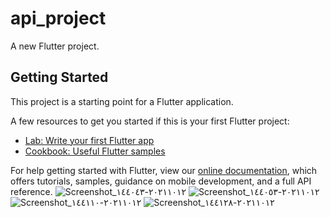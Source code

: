 # api_project

A new Flutter project.


## Getting Started

This project is a starting point for a Flutter application.

A few resources to get you started if this is your first Flutter project:

- [Lab: Write your first Flutter app](https://flutter.dev/docs/get-started/codelab)
- [Cookbook: Useful Flutter samples](https://flutter.dev/docs/cookbook)

For help getting started with Flutter, view our
[online documentation](https://flutter.dev/docs), which offers tutorials,
samples, guidance on mobile development, and a full API reference.
![Screenshot_٢٠٢١١٠١٢-١٤٤٠٤٣](https://user-images.githubusercontent.com/60920251/136957121-bfef1a09-8c2a-4a45-b2a5-226d37ea03f8.jpg)
![Screenshot_٢٠٢١١٠١٢-١٤٤٠٥٣](https://user-images.githubusercontent.com/60920251/136957958-e6a376cc-9f02-4052-bba2-de4f95077873.jpg)
![Screenshot_٢٠٢١١٠١٢-١٤٤١١٠](https://user-images.githubusercontent.com/60920251/136957987-8efa1709-a125-4769-a962-6cd8f1e72579.jpg)
![Screenshot_٢٠٢١١٠١٢-١٤٤١٢٨](https://user-images.githubusercontent.com/60920251/136958026-4a0206c5-5681-49da-a5b0-a7485186bc3d.jpg)
